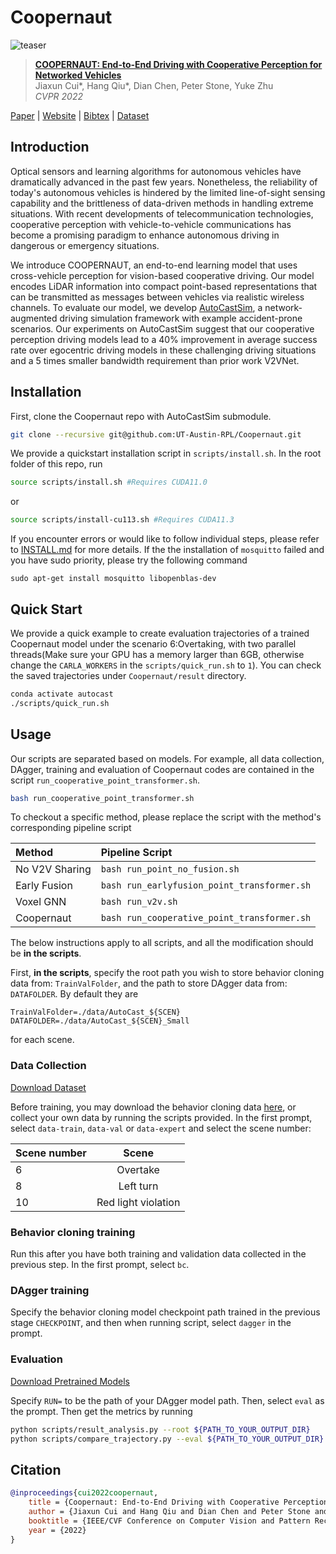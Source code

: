 # Coopernaut

![teaser](assets/introduction.svg)
> [**COOPERNAUT: End-to-End Driving with Cooperative Perception for Networked Vehicles**](https://ut-austin-rpl.github.io/Coopernaut/)    
> Jiaxun Cui*, Hang Qiu*, Dian Chen, Peter Stone, Yuke Zhu    
> _CVPR 2022_

[Paper](https://arxiv.org/abs/2205.02222) | [Website](https://ut-austin-rpl.github.io/Coopernaut/) | [Bibtex](#citation) | [Dataset](https://utexas.box.com/v/coopernaut-dataset)

## Introduction
Optical sensors and learning algorithms for autonomous vehicles have dramatically advanced in the past few years. Nonetheless, the reliability of today's autonomous vehicles is hindered by the limited line-of-sight sensing capability and the brittleness of data-driven methods in handling extreme situations. With recent developments of telecommunication technologies, cooperative perception with vehicle-to-vehicle communications has become a promising paradigm to enhance autonomous driving in dangerous or emergency situations.

We introduce COOPERNAUT, an end-to-end learning model that uses cross-vehicle perception for vision-based cooperative driving. Our model encodes LiDAR information into compact point-based representations that can be transmitted as messages between vehicles via realistic wireless channels. To evaluate our model, we develop [AutoCastSim](https://github.com/hangqiu/AutoCastSim), a network-augmented driving simulation framework with example accident-prone scenarios. Our experiments on AutoCastSim suggest that our cooperative perception driving models lead to a 40% improvement in average success rate over egocentric driving models in these challenging driving situations and a 5 times smaller bandwidth requirement than prior work V2VNet. 

## Installation

First, clone the Coopernaut repo with AutoCastSim submodule.

```bash
git clone --recursive git@github.com:UT-Austin-RPL/Coopernaut.git
```
We provide a quickstart installation script in `scripts/install.sh`. 
In the root folder of this repo, run 

```bash
source scripts/install.sh #Requires CUDA11.0
```
or
```bash
source scripts/install-cu113.sh #Requires CUDA11.3
```
If you encounter errors or would like to follow individual steps, please refer to [INSTALL.md](docs/INSTALL.md) for more details.
If the the installation of `mosquitto` failed and you have sudo priority, please try the following command
```
sudo apt-get install mosquitto libopenblas-dev
```

## Quick Start

We provide a quick example to create evaluation trajectories of a trained Coopernaut model under the scenario 6:Overtaking, with two parallel threads(Make sure your GPU has a memory larger than 6GB, otherwise change the `CARLA_WORKERS` in the `scripts/quick_run.sh` to `1`). You can check the saved trajectories under `Coopernaut/result` directory. 
```bash
conda activate autocast
./scripts/quick_run.sh
```

## Usage

Our scripts are separated based on models. For example, all data collection, DAgger, training and evaluation of Coopernaut codes are contained in the script `run_cooperative_point_transformer.sh`. 

```bash
bash run_cooperative_point_transformer.sh
```

To checkout a specific method, please replace the script with the method's corresponding pipeline script

|    Method    |    Pipeline Script  |
| :----------- | :----------------- |
| No V2V Sharing | `bash run_point_no_fusion.sh` |
| Early Fusion | `bash run_earlyfusion_point_transformer.sh` |
| Voxel GNN | `bash run_v2v.sh` |
| Coopernaut | `bash run_cooperative_point_transformer.sh` |

The below instructions apply to all scripts, and all the modification should be **in the scripts**.

First, **in the scripts**, specify the root path you wish to store behavior cloning data from: `TrainValFolder`, and the path to store DAgger data from: `DATAFOLDER`. By default they are

```vim
TrainValFolder=./data/AutoCast_${SCEN}
DATAFOLDER=./data/AutoCast_${SCEN}_Small
```

for each scene.


### Data Collection

[Download Dataset](https://utexas.box.com/v/coopernaut-dataset)

Before training, you may download the behavior cloning data [here](https://utexas.box.com/v/coopernaut-dataset), or collect your own data by running the scripts provided. In the first prompt, select `data-train`, `data-val` or `data-expert` and select the scene number:

| Scene number |        Scene        |
| :----------- | :-----------------: |
| 6            |      Overtake       |
| 8            |      Left turn      |
| 10           | Red light violation |

### Behavior cloning training

Run this after you have both training and validation data collected in the previous step. In the first prompt, select `bc`. 

### DAgger training

Specify the behavior cloning model checkpoint path trained in the previous stage  `CHECKPOINT`, and then when running script, select `dagger` in the prompt.

### Evaluation

[Download Pretrained Models](https://utexas.box.com/v/coopernaut-dataset) 

Specify `RUN=` to be the path of your DAgger model path. Then, select `eval` as the prompt.
Then get the metrics by running
```bash
python scripts/result_analysis.py --root ${PATH_TO_YOUR_OUTPUT_DIR}
python scripts/compare_trajectory.py --eval ${PATH_TO_YOUR_OUTPUT_DIR} --expert ${PATH_TO_EXPERT}
```

## Citation
```bibtex
@inproceedings{cui2022coopernaut,
    title = {Coopernaut: End-to-End Driving with Cooperative Perception for Networked Vehicles},
    author = {Jiaxun Cui and Hang Qiu and Dian Chen and Peter Stone and Yuke Zhu},
    booktitle = {IEEE/CVF Conference on Computer Vision and Pattern Recognition (CVPR)},
    year = {2022}
}
```

